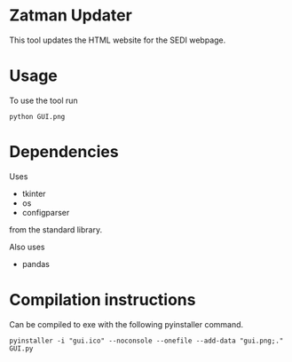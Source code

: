 # Zatman Updater
This tool updates the HTML website for the SEDI webpage.

# Usage
To use the tool run
```
python GUI.png
```

# Dependencies
Uses
- tkinter
- os
- configparser

from the standard library.

Also uses
- pandas

# Compilation instructions
Can be compiled to exe with the following pyinstaller command.
```
pyinstaller -i "gui.ico" --noconsole --onefile --add-data "gui.png;." GUI.py
```
